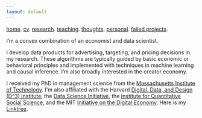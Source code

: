 ```yaml
---
layout: default
---
```


[home](./). [cv](./assets/files/CV.pdf). [research](./research.md). [teaching](./teaching.md). [thoughts](./thought.md). [personal](./hobby.md). [failed projects](./failed.md).

I’m a convex combination of an economist and data scientist. 

I develop data products for advertising, targeting, and pricing decisions in my research. These algorithms are typically guided by basic economic or behavioral principles and implemented with techniques in machine learning and causal inference. I’m also broadly interested in the creator economy.

I received my PhD in management science from the <a href="http://www.mit.edu">Massachusetts Institute of Technology</a>. I'm also affiliated with the Harvard [Digital, Data, and Design (D^3) Institute](https://d3.harvard.edu/), the [Data Science Initiative](https://datascience.harvard.edu/), the [Institute for Quantitative Social Science](https://www.iq.harvard.edu/), and the MIT [Initiative on the Digital Economy](http://ide.mit.edu). Here is my [Linktree](https://linktr.ee/jeremyzyang).

<!--
and the [American Statistical Association](https://www.amstat.org/).
[Behavioral Research Lab](https://brl.mit.edu),
Before joining Harvard Business School, 
, [Social Analytics Lab](https://www.sinanaral.io/research/lab). 
The weight varies between 0 and 1 depending on the problem. 
I was fortunate to be supervised by [Juanjuan Zhang](https://mitsloan.mit.edu/faculty/directory/juanjuan-zhang), [Sinan Aral](https://mitsloan.mit.edu/faculty/directory/sinan-kayhan-aral) (co-chairs), and [Dean Eckles](https://mitsloan.mit.edu/faculty/directory/dean-eckles). 
My current research combines tools in econometrics, machine learning and leverages unstructured data (e.g., video, text, map and network) to optimize marketing decisions and answer questions of general interest in social sciences. I’m also interested in understanding consumer behaviors through the lens of basic psychological and neurological principles.
I have two lines of research on learning to design and deliver interventions. On the design side, I work on content strategy in creator economy. On the delivery side, I work on targeting policies. 
One stream of my current work focuses on combining machine learning and adaptive experimentation to personalize marketing interventions. Another one centers on extracting insights from unstructured data such as video (images, audios and text), map and network in observational studies. I'm also interested in understanding consumer behaviors through the lens of basic economic and psychological principles. 
(e.g., video, text, map and network)
understanding consumer behaviors more broadly and how they interact with these algorithmic products. My recent work studies topics in 
My current research focuses on optimizing managerial decisions such as advertising, pricing and targeting by developing algorithmic products that turn big unstructured data into actionable insights. 
supervised by [Juanjuan Zhang](https://mitsloan.mit.edu/faculty/directory/juanjuan-zhang), [Sinan Aral](https://mitsloan.mit.edu/faculty/directory/sinan-kayhan-aral) (co-chairs), [Dean Eckles](https://mitsloan.mit.edu/faculty/directory/dean-eckles), and [Vishal Singh](http://people.stern.nyu.edu/vsingh/index.html) (NYU Stern).
Prior to MIT, I studied economics, management, and statistics at the University of International Business and Economics and New York University. I've also worked in consulting as a business analyst after college.
-->
<!--
![Octocat](https://github.githubassets.com/images/icons/emoji/octocat.png)
and [Paramveer Dhillon](https://www.si.umich.edu/people/paramveer-dhillon) (University of Michigan School of Information).
Prior to MIT, I studied economics, management, and statistics at the University of International Business and Economics and New York University. I've also worked in consulting as a business analyst.
-->
